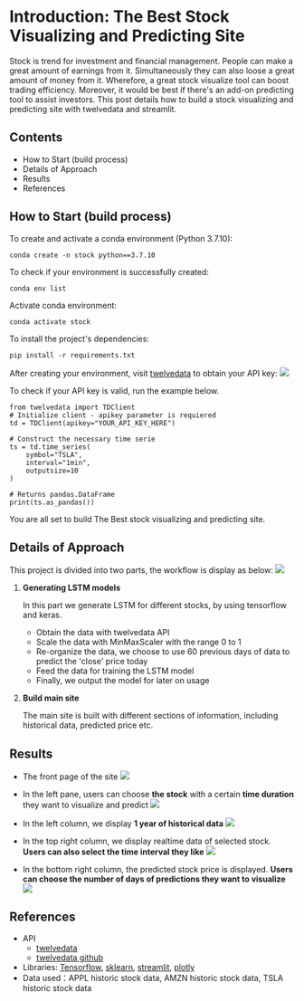# Introduction: The Best Stock Visualizing and Predicting Site
Stock is trend for investment and financial management. People can make a great amount of earnings from it.
Simultaneously they can also loose a great amount of money from it. Wherefore, a great stock visualize tool
can boost trading efficiency. Moreover, it would be best if there's an add-on predicting tool to assist investors.
This post details how to build a stock visualizing and predicting site with twelvedata and streamlit.

## Contents
* How to Start (build process)
* Details of Approach
* Results
* References 

## How to Start (build process)
To create and activate a conda environment (Python 3.7.10):
```
conda create -n stock python==3.7.10
```

To check if your environment is successfully created:
```
conda env list
```

Activate conda environment:
```
conda activate stock
```

To install the project's dependencies:
```
pip install -r requirements.txt
```

After creating your environment, visit [twelvedata](https://twelvedata.com/) to obtain your API key:
![](images/API_KEY.png)

To check if your API key is valid, run the example below.
```
from twelvedata import TDClient
# Initialize client - apikey parameter is requiered
td = TDClient(apikey="YOUR_API_KEY_HERE")

# Construct the necessary time serie
ts = td.time_series(
    symbol="TSLA",
    interval="1min",
    outputsize=10
)

# Returns pandas.DataFrame
print(ts.as_pandas())
```

You are all set to build The Best stock visualizing and predicting site. 

## Details of Approach
This project is divided into two parts, the workflow is display as below:
![](images/workflow.png)

1. **Generating LSTM models**
   <p>In this part we generate LSTM for different stocks, by using tensorflow and keras.</p>
   <ul>
   <li>Obtain the data with twelvedata API</li>
   <li>Scale the data with MinMaxScaler with the range 0 to 1</li>
   <li>Re-organize the data, we choose to use 60 previous days of data to predict the 'close' price today</li>
   <li>Feed the data for training the LSTM model</li>
   <li>Finally, we output the model for later on usage</li>
   </ul>


2. **Build main site**
   <p>The main site is built with different sections of information, including historical data, predicted price etc.</p>

## Results
* The front page of the site
![](images/full_page.png)
  
  
* In the left pane, users can choose **the stock** with a certain **time duration** they want to visualize and predict
![](images/left_plane.png)
  

* In the left column, we display **1 year of historical data**
![](images/left_corner.png)
  
  
* In the top right column, we display realtime data of selected stock. **Users can also select the time interval they like**
![](images/top_left.png)
  
  
* In the bottom right column, the predicted stock price is displayed. **Users can choose the number of days of predictions they want to visualize**
![](images/bot_left.png)
  

## References
* API
  * [twelvedata](https://twelvedata.com/)
  * [twelvedata github](https://github.com/twelvedata/twelvedata-python/blob/master/README.md)
* Libraries:
  [Tensorflow](https://www.tensorflow.org/),
  [sklearn](https://scikit-learn.org/stable/),
  [streamlit](https://docs.streamlit.io/en/stable/),
  [plotly](https://plotly.com/python/graph-objects/)
* Data used：APPL historic stock data, AMZN historic stock data, TSLA historic stock data